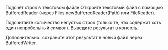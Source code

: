 Подсчёт строк в текстовом файле
Откройте текстовый файл с помощью BufferedReader (через Files.newBufferedReader(Path) или FileReader).

Подсчитайте количество непустых строк (только те, что содержат хоть один непробельный символ).
Выведите результат в консоль.

Дополнительно: сохраните этот результат в новый файл через BufferedWriter.
